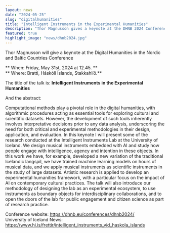 ```yaml
---
layout: news
date: "2024-05-25"
slug: "digitalhumanities"
title: "Intelligent Instruments in the Experimental Humanities"
description: "Thor Magnusson gives a keynote at the DHNB 2024 Conference"
featured: true
highlight_image: "news/dhnb2024.jpg"
---
```


<script>
    import CaptionedImage from "../../components/Images/CaptionedImage.svelte"
</script>

<CaptionedImage
    src="news/dhnb2024.jpg"
    alt="The Digital Humanities in the Nordic and Baltic Countries Conference"
    caption="Conference image showing a volcano and the name of the conference."
/>

Thor Magnusson will give a keynote at the Digital Humanities in the Nordic and Baltic Countries Conference

** When: Friday, May 31st, 2024 at 12.45. **  
** Where: Bratti, Háskóli Íslands, Stakkahlíð.**  


The title of the talk is: **Intelligent Instruments in the Experimental Humanities**  

And the abstract:  

Computational methods play a pivotal role in the digital humanities, with algorithmic procedures acting as essential tools for exploring cultural and scientific datasets. However, the development of such tools inherently involves interpretative decisions prior to any data analysis, underscoring the need for both critical and experimental methodologies in their design, application, and evaluation. In this keynote I will present some of the research conducted at the Intelligent Instruments Lab at the University of Iceland. We design musical instruments embedded with AI and study how people engage with intelligence, agency and intention in these objects. In this work we have, for example, developed a new variation of the traditional Icelandic langspil, we have trained machine learning models on hours of musical data, and we apply musical instruments as scientific instruments in the study of large datasets. Artistic research is applied to develop an experimental humanities framework, with a particular focus on the impact of AI on contemporary cultural practices. The talk will also introduce our methodology of designing the lab as an experimental ecosystem, to use instruments as boundary objects for interdisciplinary collaborations, and to open the doors of the lab for public engagement and citizen science as part of research practice.


Conference website: https://dhnb.eu/conferences/dhnb2024/  
University of Iceland News: https://www.hi.is/frettir/intelligent_instruments_vid_haskola_islands  

